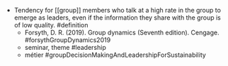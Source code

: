 - Tendency for [[group]] members who talk at a high rate in the group to emerge as leaders, even if the information they share with the group is of low quality. #definition
	- Forsyth, D. R. (2019). Group dynamics (Seventh edition). Cengage. #forsythGroupDynamics2019
	- seminar, theme #leadership
	- métier #groupDecisionMakingAndLeadershipForSustainability